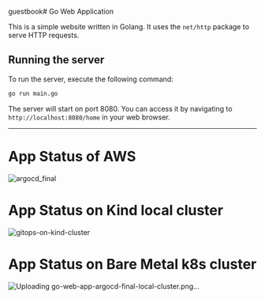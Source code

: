guestbook# Go Web Application

This is a simple website written in Golang. It uses the `net/http` package to serve HTTP requests.

## Running the server

To run the server, execute the following command:

```bash
go run main.go
```

The server will start on port 8080. You can access it by navigating to `http://localhost:8080/home` in your web browser.

________________________________________________________________________________________________________________________________________
# App Status of AWS 
![argocd_final](https://github.com/user-attachments/assets/479338f8-5222-4dbd-8d07-593397033135)
# App Status on Kind local cluster
![gitops-on-kind-cluster](https://github.com/user-attachments/assets/52412594-8a27-4da2-82d8-66b8d03b51ab)
# App Status on Bare Metal k8s cluster
![Uploading go-web-app-argocd-final-local-cluster.png…]()
